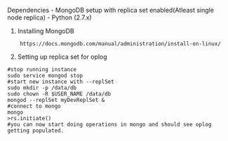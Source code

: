 Dependencies - MongoDB setup with replica set enabled(Atleast single node replica)
             - Python (2.7.x)

1. Installing MongoDB

```
    https://docs.mongodb.com/manual/administration/install-on-linux/
```
2. Setting up replica set for oplog

```
#stop running instance
sudo service mongod stop
#start new instance with --replSet
sudo mkdir -p /data/db
sudo chown -R $USER_NAME /data/db
mongod --replSet myDevReplSet &
#connect to mongo
mongo
>rs.initiate()
#you can now start doing operations in mongo and should see oplog getting populated.
```
